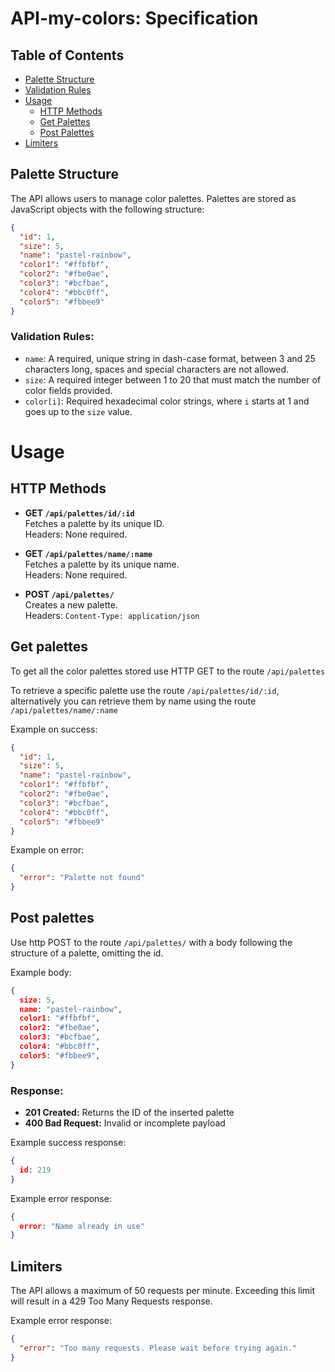 # API-my-colors: Specification

## Table of Contents
- [Palette Structure](#palette-structure)
- [Validation Rules](#validation-rules)
- [Usage](#usage)
  - [HTTP Methods](#http-methods)
  - [Get Palettes](#get-palettes)
  - [Post Palettes](#post-palettes)
- [Limiters](#limiters)

## Palette Structure

The API allows users to manage color palettes. Palettes are stored as JavaScript objects with the following structure:

```json
{
  "id": 1,
  "size": 5,
  "name": "pastel-rainbow",
  "color1": "#ffbfbf",
  "color2": "#fbe0ae",
  "color3": "#bcfbae",
  "color4": "#bbc0ff",
  "color5": "#fbbee9"
}
```

### Validation Rules:
- `name`: A required, unique string in dash-case format, between 3 and 25 characters long, spaces and special characters are not allowed.
- `size`: A required integer between 1 to 20 that must match the number of color fields provided.
- `color[i]`: Required hexadecimal color strings, where `i` starts at 1 and goes up to the `size` value.


# Usage

## HTTP Methods
- **GET `/api/palettes/id/:id`**  
  Fetches a palette by its unique ID.  
  Headers: None required.

- **GET `/api/palettes/name/:name`**  
  Fetches a palette by its unique name.  
  Headers: None required.

- **POST `/api/palettes/`**  
  Creates a new palette.  
  Headers: `Content-Type: application/json`  


## Get palettes

To get all the color palettes stored use HTTP GET to the route ```/api/palettes```

To retrieve a specific palette use the route ```/api/palettes/id/:id```, alternatively you can retrieve them by name using the route ```/api/palettes/name/:name```

Example on success:
```json
{
  "id": 1,
  "size": 5,
  "name": "pastel-rainbow",
  "color1": "#ffbfbf",
  "color2": "#fbe0ae",
  "color3": "#bcfbae",
  "color4": "#bbc0ff",
  "color5": "#fbbee9"
}
```

Example on error:
```json
{
  "error": "Palette not found"
}
```

## Post palettes

Use http POST to the route ```/api/palettes/``` with a body following the structure of a palette, omitting the id. 

Example body:

```json
{   
  size: 5,
  name: "pastel-rainbow",
  color1: "#ffbfbf",
  color2: "#fbe0ae",
  color3: "#bcfbae",
  color4: "#bbc0ff",
  color5: "#fbbee9",
}
```

### Response:
- <b>201 Created:</b> Returns the ID of the inserted palette
- <b>400 Bad Request:</b> Invalid or incomplete payload

Example success response:
```json
{
  id: 219
}
```

Example error response:
```json
{
  error: "Name already in use"
}
```


## Limiters

The API allows a maximum of 50 requests per minute. Exceeding this limit will result in a 429 Too Many Requests response.

Example error response:
```json
{
  "error": "Too many requests. Please wait before trying again."
}
```